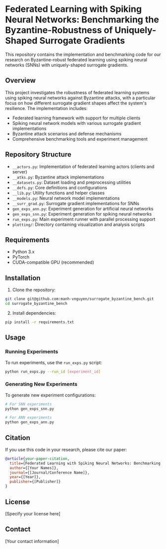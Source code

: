 # Federated Learning with Spiking Neural Networks: Benchmarking the Byzantine-Robustness of Uniquely-Shaped Surrogate Gradients

This repository contains the implementation and benchmarking code for our research on Byzantine-robust federated learning using spiking neural networks (SNNs) with uniquely-shaped surrogate gradients.

## Overview

This project investigates the robustness of federated learning systems using spiking neural networks against Byzantine attacks, with a particular focus on how different surrogate gradient shapes affect the system's resilience. The implementation includes:

- Federated learning framework with support for multiple clients
- Spiking neural network models with various surrogate gradient implementations
- Byzantine attack scenarios and defense mechanisms
- Comprehensive benchmarking tools and experiment management

## Repository Structure

- `__actors.py`: Implementation of federated learning actors (clients and server)
- `__atks.py`: Byzantine attack implementations
- `__datasets.py`: Dataset loading and preprocessing utilities
- `__defs.py`: Core definitions and configurations
- `__lib.py`: Utility functions and helper classes
- `__models.py`: Neural network model implementations
- `__surr_grad.py`: Surrogate gradient implementations for SNNs
- `gen_exps_ann.py`: Experiment generation for artificial neural networks
- `gen_exps_snn.py`: Experiment generation for spiking neural networks
- `run_exps.py`: Main experiment runner with parallel processing support
- `plotting/`: Directory containing visualization and analysis scripts

## Requirements

- Python 3.x
- PyTorch
- CUDA-compatible GPU (recommended)

## Installation

1. Clone the repository:
```bash
git clone git@github.com:manh-vnguyen/surrogate_byzantine_bench.git
cd surrogate_byzantine_bench
```

2. Install dependencies:
```bash
pip install -r requirements.txt
```

## Usage

### Running Experiments

To run experiments, use the `run_exps.py` script:

```bash
python run_exps.py --run_id [experiment_id]
```

### Generating New Experiments

To generate new experiment configurations:

```bash
# For SNN experiments
python gen_exps_snn.py

# For ANN experiments
python gen_exps_ann.py
```

## Citation

If you use this code in your research, please cite our paper:

```bibtex
@article{your-paper-citation,
  title={Federated Learning with Spiking Neural Networks: Benchmarking the Byzantine-Robustness of Uniquely-Shaped Surrogate Gradients},
  author={[Your Names]},
  journal={[Journal/Conference Name]},
  year={[Year]},
  publisher={[Publisher]}
}
```

## License

[Specify your license here]

## Contact

[Your contact information]
